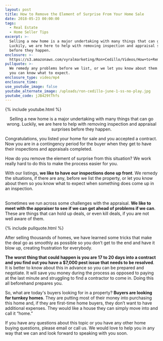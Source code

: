 ```yaml
---
layout: post
title: How to Remove the Element of Surprise From Your Home Sale
date: 2018-05-23 00:00:00
tags:
  - Real Estate
  - Home Seller Tips
excerpt: >-
  Selling a new home is a major undertaking with many things that can go wrong.
  Luckily, we are here to help with removing inspection and appraisal surprises
  before they happen.
enclosure: >-
  https://s3.amazonaws.com/vyralmarketing/Ron+Cedillo/Videos/How+to+Remove+the+Element+of+Surprise+From+Your+Home+Sale.mp4
pullquote: >-
  We remedy any problems before we list, or we let you know about them early so
  you can know what to expect.
enclosure_type: video/mp4
enclosure_time:
use_youtube_image: false
youtube_alternate_image: /uploads/ron-cedillo-june-1-ss-no-play.jpg
youtube_code: jJB429tThfs
---
```


{% include youtube.html %}

<center>Selling a new home is a major undertaking with many things that can go wrong. Luckily, we are here to help with removing inspection and appraisal surprises before they happen.</center>

Congratulations, you listed your home for sale and you accepted a contract. Now you are in a contingency period for the buyer when they get to have their inspections and appraisals completed.

How do you remove the element of surprise from this situation? We work really hard to do this to make the process easier for you.

With our listings, **we like to have our inspections done up front**. We remedy the situations, if there are any, before we list the property, or let you know about them so you know what to expect when something does come up in an inspection.

<br>Sometimes we run across some challenges with the appraisal. **We like to meet with the appraiser to see if we can get ahead of problems if we can**. These are things that can hold up deals, or even kill deals, if you are not well aware of them.

{% include pullquote.html %}

After selling thousands of homes, we have learned some tricks that make the deal go as smoothly as possible so you don’t get to the end and have it blow up, creating frustration for everybody.

**The worst thing that could happen is you are 17 to 20 days into a contract and you find out you have a $7,000 pest issue that needs to be resolved**. It is better to know about this in advance so you can be prepared and negotiate. It will save you money during the process as opposed to paying at the last minute and struggling to find a contractor to come in. Doing this all beforehand prepares you.

So, what are today's buyers looking for in a property? **Buyers are looking for turnkey homes**. They are putting most of their money into purchasing this home and, if they are first-time home buyers, they don’t want to have additional expenses. They would like a house they can simply move into and call it “home.”

If you have any questions about this topic or you have any other home buying questions, please email or call us. We would love to help you in any way that we can and look forward to speaking with you soon.